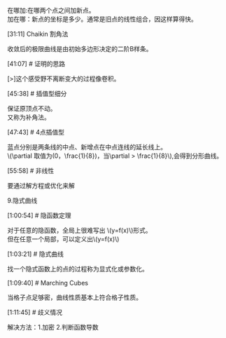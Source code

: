 

在哪加:在哪两个点之间加新点。     
加在哪：新点的坐标是多少。通常是旧点的线性组合，因这样算得快。      

[31:11] Chaikin 割角法    

收敛后的极限曲线是由初始多边形决定的二阶B样条。    


[41:07] # 证明的思路     

[>]这个感受野不离断变大的过程像卷积。     


[45:38] # 插值型细分     

保证原顶点不动。    
又称为补角法。    


[47:43] # 4点插值型    

蓝点分别是两条线的中点、新增点在中点连线的延长线上。     
\\(\partial 取值为(0，\frac{1}{8})，当\partial > \frac{1}{8}\\),会得到分形曲线。     


[55:58] # 非线性    

要通过解方程或优化来解

9.隐式曲线    

[1:00:54] # 隐函数定理    

对于任意的隐函数，全局上很难写出 \\(y=f(x)\\)形式。   
但在任意一个局部，可以定义出\\(y=f(x)\\)      

[1:03:21] # 隐式曲线    

找一个隐式函数上的点的过程称为显式化或参数化。    


[1:09:40] # Marching Cubes    

当格子点足够密，曲线性质基本上符合格子性质。     


[1:11:45] # 歧义情况     

解决方法：1.加密    2.判断函数导数